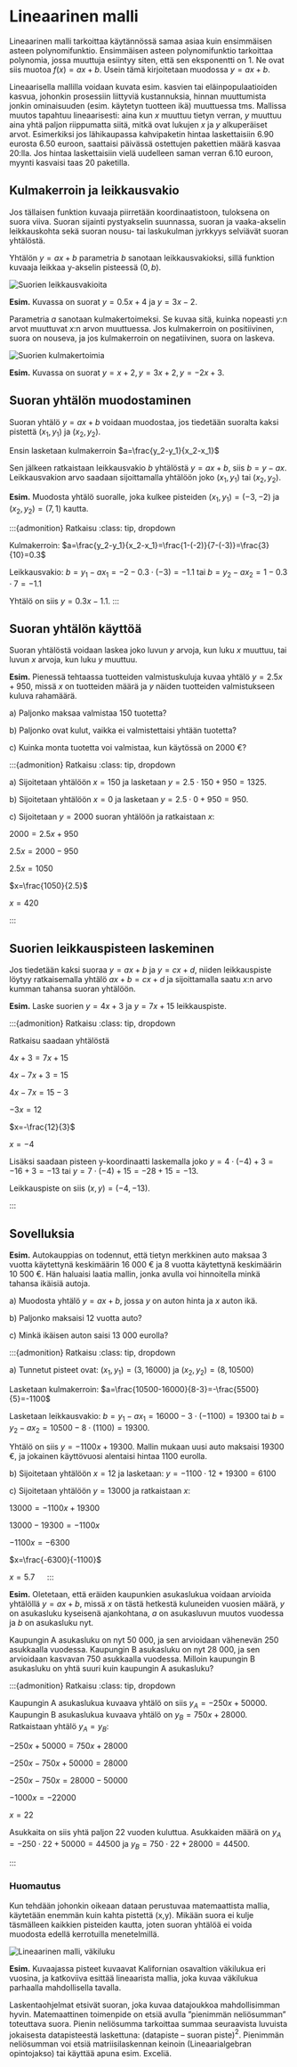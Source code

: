 <!-- #region -->
# Lineaarinen malli

Lineaarinen malli tarkoittaa käytännössä samaa asiaa kuin ensimmäisen asteen polynomifunktio. Ensimmäisen asteen polynomifunktio tarkoittaa polynomia, jossa muuttuja esiintyy siten, että sen eksponentti on 1. Ne ovat siis muotoa $f(x)=ax+b$. Usein tämä kirjoitetaan muodossa $y=ax+b$.

Lineaarisella mallilla voidaan kuvata esim. kasvien tai eläinpopulaatioiden kasvua, johonkin prosessiin liittyviä kustannuksia, hinnan muuttumista jonkin ominaisuuden (esim. käytetyn tuotteen ikä) muuttuessa tms. Mallissa muutos tapahtuu lineaarisesti: aina kun $x$ muuttuu tietyn verran, $y$ muuttuu aina yhtä paljon riippumatta siitä, mitkä ovat lukujen $x$ ja $y$ alkuperäiset arvot. Esimerkiksi jos lähikaupassa kahvipaketin hintaa laskettaisiin 6.90 eurosta 6.50 euroon, saattaisi päivässä ostettujen pakettien määrä kasvaa 20:lla. Jos hintaa laskettaisiin vielä uudelleen saman verran 6.10 euroon, myynti kasvaisi taas 20 paketilla.

## Kulmakerroin ja leikkausvakio

Jos tällaisen funktion kuvaaja piirretään koordinaatistoon, tuloksena on suora viiva. Suoran sijainti pystyakselin suunnassa, suoran ja vaaka-akselin leikkauskohta sekä suoran nousu- tai laskukulman jyrkkyys selviävät suoran yhtälöstä.

Yhtälön $y=ax+b$ parametria $b$ sanotaan leikkausvakioksi, sillä funktion kuvaaja leikkaa y-akselin pisteessä $(0,b)$. 

![Suorien leikkausvakioita](suorat1.png "Suorat, leikkausvakiot")

**Esim.** Kuvassa on suorat $y=0.5x+4$ ja $y=3x-2$.
 
Parametria $a$ sanotaan kulmakertoimeksi. Se kuvaa sitä, kuinka nopeasti $y$:n arvot muuttuvat $x$:n arvon muuttuessa. Jos kulmakerroin on positiivinen, suora on nouseva, ja jos kulmakerroin on negatiivinen, suora on laskeva. 

![Suorien kulmakertoimia](suorat2.png "Suorat, kulmakertoimet")

**Esim.** Kuvassa on suorat $y=x+2,y=3x+2,y=-2x+3$.

## Suoran yhtälön muodostaminen

Suoran yhtälö $y=ax+b$ voidaan muodostaa, jos tiedetään suoralta kaksi pistettä $(x_1,y_1)$ ja $(x_2,y_2)$.

Ensin lasketaan kulmakerroin $a=\frac{y_2-y_1}{x_2-x_1}$

Sen jälkeen ratkaistaan leikkausvakio $b$ yhtälöstä $y=ax+b$, siis $b=y-ax$. Leikkausvakion arvo saadaan sijoittamalla yhtälöön joko $(x_1,y_1)$ tai $(x_2,y_2)$.

**Esim.** Muodosta yhtälö suoralle, joka kulkee pisteiden $(x_1,y_1)=(-3,-2)$ ja $(x_2,y_2)=(7,1)$ kautta.

:::{admonition} Ratkaisu
:class: tip, dropdown

Kulmakerroin: $a=\frac{y_2-y_1}{x_2-x_1}=\frac{1-(-2)}{7-(-3)}=\frac{3}{10}=0.3$

Leikkausvakio: $b=y_1-ax_1=-2-0.3\cdot (-3)=-1.1$ tai $b=y_2-ax_2=1-0.3\cdot 7=-1.1$

Yhtälö on siis $y=0.3x-1.1$.
:::

## Suoran yhtälön käyttöä

Suoran yhtälöstä voidaan laskea joko luvun $y$ arvoja, kun luku $x$ muuttuu, tai luvun $x$ arvoja, kun luku $y$ muuttuu.

**Esim.** Pienessä tehtaassa tuotteiden valmistuskuluja kuvaa yhtälö $y=2.5x+950$, missä $x$ on tuotteiden määrä ja $y$ näiden tuotteiden valmistukseen kuluva rahamäärä.

a) Paljonko maksaa valmistaa 150 tuotetta?

b) Paljonko ovat kulut, vaikka ei valmistettaisi yhtään tuotetta?

c) Kuinka monta tuotetta voi valmistaa, kun käytössä on 2000 €? 

:::{admonition} Ratkaisu
:class: tip, dropdown

a) Sijoitetaan yhtälöön $x=150$ ja lasketaan $y=2.5\cdot 150+950=1325$.

b) Sijoitetaan yhtälöön $x=0$ ja lasketaan $y=2.5\cdot 0+950=950$.

c) Sijoitetaan $y=2000$ suoran yhtälöön ja ratkaistaan $x$:

$2000=2.5x+950$

$2.5x=2000-950$

$2.5x=1050$

$x=\frac{1050}{2.5}$

$x=420$

:::

## Suorien leikkauspisteen laskeminen

Jos tiedetään kaksi suoraa $y=ax+b$ ja $y=cx+d$, niiden leikkauspiste löytyy ratkaisemalla yhtälö $ax+b=cx+d$ ja sijoittamalla saatu $x$:n arvo kumman tahansa suoran yhtälöön.

**Esim.** Laske suorien $y=4x+3$ ja $y=7x+15$ leikkauspiste.

:::{admonition} Ratkaisu
:class: tip, dropdown

Ratkaisu saadaan yhtälöstä
 
$4x+3=7x+15$

$4x-7x+3=15$

$4x-7x=15-3$

$-3x=12$

$x=-\frac{12}{3}$

$x=-4$

Lisäksi saadaan pisteen y-koordinaatti laskemalla joko $y=4\cdot(-4)+3=-16+3=-13$ tai $y=7\cdot(-4)+15=-28+15=-13$.

Leikkauspiste on siis $(x,y)=(-4,-13)$.

:::

## Sovelluksia

**Esim.** Autokauppias on todennut, että tietyn merkkinen auto maksaa 3 vuotta käytettynä keskimäärin 16 000 € ja 8 vuotta käytettynä keskimäärin 10 500 €. Hän haluaisi laatia mallin, jonka avulla voi hinnoitella minkä tahansa ikäisiä autoja.

a) Muodosta yhtälö $y=ax+b$, jossa $y$ on auton hinta ja $x$ auton ikä.

b) Paljonko maksaisi 12 vuotta auto?

c) Minkä ikäisen auton saisi 13 000 eurolla?

:::{admonition} Ratkaisu
:class: tip, dropdown

a) Tunnetut pisteet ovat: $(x_1,y_1 )=(3,16000)$ ja $(x_2,y_2)=(8,10500)$

Lasketaan kulmakerroin: $a=\frac{10500-16000}{8-3}=-\frac{5500}{5}=-1100$

Lasketaan leikkausvakio: $b=y_1-ax_1=16000-3\cdot (-1100)=19300$ tai $b=y_2-ax_2=10500-8\cdot(1100)=19300$.

Yhtälö on siis $y=-1100x+19300$. Mallin mukaan uusi auto maksaisi 19300 €, ja jokainen käyttövuosi alentaisi hintaa 1100 eurolla.

b) Sijoitetaan yhtälöön $x=12$ ja lasketaan: $y=-1100\cdot12+19300=6100$

c) Sijoitetaan yhtälöön $y=13 000$ ja ratkaistaan $x$:

$13000=-1100x+19300$

$13000-19300=-1100x$

$-1100x=-6300$

$x=\frac{-6300}{-1100}$

$x=5.7$
 
:::
 
**Esim.** Oletetaan, että eräiden kaupunkien asukaslukua voidaan arvioida yhtälöllä $y=ax+b$, missä $x$ on tästä hetkestä kuluneiden vuosien määrä, $y$ on asukasluku kyseisenä ajankohtana, $a$ on asukasluvun muutos vuodessa ja $b$ on asukasluku nyt.

Kaupungin A asukasluku on nyt 50 000, ja sen arvioidaan vähenevän 250 asukkaalla vuodessa. Kaupungin B asukasluku on nyt 28 000, ja sen arvioidaan kasvavan 750 asukkaalla vuodessa. Milloin kaupungin B asukasluku on yhtä suuri kuin kaupungin A asukasluku?

:::{admonition} Ratkaisu
:class: tip, dropdown

Kaupungin A asukaslukua kuvaava yhtälö on siis $y_A=-250x+50 000$. Kaupungin B asukaslukua kuvaava yhtälö on $y_B=750x+28 000$. 
Ratkaistaan yhtälö $y_A=y_B$:

$-250x+50 000=750x+28 000$

$-250x-750x+50 000=28 000$

$-250x-750x=28 000-50 000$

$-1000x=-22000$

$x=22$

Asukkaita on siis yhtä paljon 22 vuoden kuluttua. Asukkaiden määrä on $y_A=-250⋅22+50 000=44 500$ ja $y_B=750⋅22+28 000=44 500$.

:::

### Huomautus

Kun tehdään johonkin oikeaan dataan perustuvaa matemaattista mallia, käytetään enemmän kuin kahta pistettä (x,y). Mikään suora ei kulje täsmälleen kaikkien pisteiden kautta, joten suoran yhtälöä ei voida muodosta edellä kerrotuilla menetelmillä.

![Lineaarinen malli, väkiluku](kalifornia.jpg "Lineaarinen malli väkiluvun kasvulle")

**Esim.** Kuvaajassa pisteet kuvaavat Kalifornian osavaltion väkilukua eri vuosina, ja katkoviiva esittää lineaarista mallia, joka kuvaa väkilukua parhaalla mahdollisella tavalla.
  
Laskentaohjelmat etsivät suoran, joka kuvaa datajoukkoa mahdollisimman hyvin. Matemaattinen toimenpide on etsiä avulla ”pienimmän neliösumman” toteuttava suora. Pienin neliösumma tarkoittaa summaa seuraavista luvuista jokaisesta datapisteestä laskettuna: (datapiste – suoran piste)$^2$. Pienimmän neliösumman voi etsiä matriisilaskennan keinoin (Lineaarialgebran opintojakso) tai käyttää apuna esim. Exceliä.
<!-- #endregion -->
